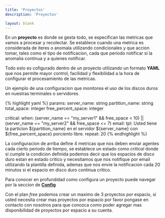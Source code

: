```yaml
---
title: 'Proyectos'
description: 'Proyectos'

layout: blank
---
```


En un **proyecto** es donde se gesta todo, se especifican las metricas que vamos a procesar y recolectar. Se establece
cuando una metrica es considerada de iteres o anomala utilizando condicionales y que accion tomar, tales como el
tipo de notificacion, cada que periodo notificar si la anomalia continua y a quienes notificar.

Todo esto es cofigurado dentro de un proyecto utilizando un formato **YAML** que nos permite mayor control,
facilidad y flexibilidad a la hora de configurar el procesamiento de las metricas.

Un ejemplo de una configuracion que monitorea el uso de los discos duros en nuestras terminales o servidores.

{% highlight yaml %}
params:
    server_name: string
    partition_name: string
    total_space: integer
    free_percent_space: integer

critical:
    when: (server_name == "my_server1" && free_space < 10) ||
          (server_name == "my_server2" && free_space <= 7)
    email:
        tpl: Usted tiene la particion ${partition_name} en el servidor ${server_name} con ${free_percent_space} porciento libre.
    repeat: 20
{% endhighlight %}

La configuracion de arriba define 4 metricas que nos deben enviar agentes cada cierto periodo de tiempo, se establece un estado
como *critical* donde si cumple la condicion definida podemos decir que los espacios de disco duro estan en estado critico y
necesitamos que nos notifique por email utilizando la plantilla definida, ademas que nos envie la notificacion cada 20 minutos
si el espacio en disco duro continua critico.

Para conocer en profundidad como configura un proyecto puede navegar por la seccion de **[Config](#/config/)**

Con el plan *free* podemos crear un maximo de 3 proyectos por espacio, si usted necesita crear mas proyectos por espacio
por favor pongase en contacto con nosotros para que conozca como poder agregar mas disponibilidad de proyectos por espacio a su cuenta.